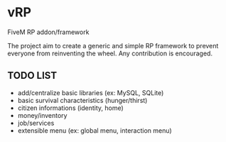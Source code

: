 # vRP
FiveM RP addon/framework

The project aim to create a generic and simple RP framework to prevent everyone from reinventing the wheel.
Any contribution is encouraged.


## TODO LIST
* add/centralize basic libraries (ex: MySQL, SQLite)
* basic survival characteristics (hunger/thirst)
* citizen informations (identity, home)
* money/inventory
* job/services
* extensible menu (ex: global menu, interaction menu)
